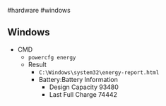 #hardware #windows 

## Windows
- CMD
	- `powercfg energy`
	- Result
		- `C:\Windows\system32\energy-report.html`
		- Battery:Battery Information
			- Design Capacity 	93480
			- Last Full Charge 	74442
